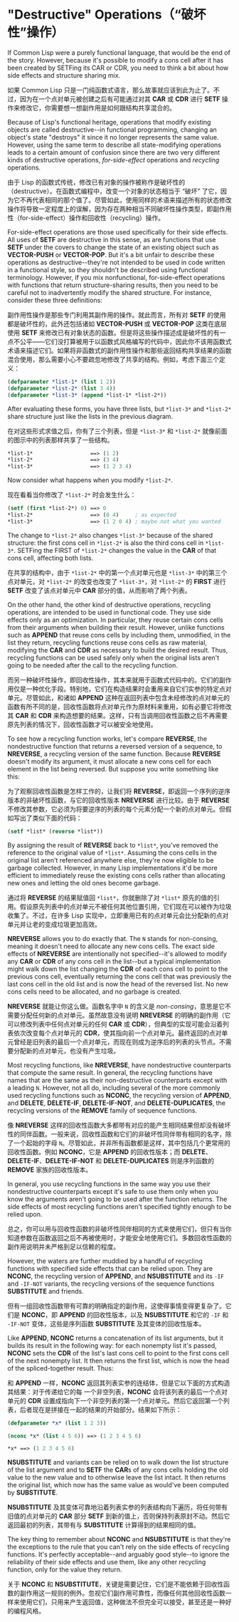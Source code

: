 # "Destructive" Operations（“破坏性”操作）

If Common Lisp were a purely functional language, that would be the
end of the story. However, because it's possible to modify a cons cell
after it has been created by SETFing its CAR or CDR, you need to think
a bit about how side effects and structure sharing mix.

如果 Common Lisp
只是一门纯函数式语言，那么故事就应该到此为止了。不过，因为在一个点对单元被创建之后有可能通过对其
**CAR** 或 **CDR** 进行 **SETF**
操作来修改它，你需要想一想副作用是如何跟结构共享混合的。

Because of Lisp's functional heritage, operations that modify existing
objects are called destructive--in functional programming, changing an
object's state "destroys" it since it no longer represents the same
value. However, using the same term to describe all state-modifying
operations leads to a certain amount of confusion since there are two
very different kinds of destructive operations, *for-side-effect*
operations and *recycling* operations.

由于 Lisp
的函数式传统，修改已有对象的操作被称作是破坏性的（destructive）。在函数式编程中，改变一个对象的状态相当于
“破坏”
了它，因为它不再代表相同的那个值了。尽管如此，使用同样的术语来描述所有的状态修改操作将导致一定程度上的误解，因为存在两种相当不同破坏性操作类型，即副作用性（for-side-effect）操作和回收性（recycling）操作。

For-side-effect operations are those used specifically for their side
effects. All uses of **SETF** are destructive in this sense, as are
functions that use **SETF** under the covers to change the state of an
existing object such as **VECTOR-PUSH** or **VECTOR-POP**. But it's a bit
unfair to describe these operations as destructive--they're not
intended to be used in code written in a functional style, so they
shouldn't be described using functional terminology. However, if you
mix nonfunctional, for-side-effect operations with functions that
return structure-sharing results, then you need to be careful not to
inadvertently modify the shared structure. For instance, consider
these three definitions:

副作用性操作是那些专门利用其副作用的操作。就此而言，所有对 **SETF**
的使用都是破坏性的，此外还包括诸如 **VECTOR-PUSH** 或 **VECTOR-POP**
这类在底层使用 **SETF**
来修改已有对象状态的函数。但是将这些操作描述成是破坏性的有一点不公平——它们没打算被用于以函数式风格编写的代码中，因此你不该用函数式术语来描述它们。如果将非函数式的副作用性操作和那些返回结构共享结果的函数混合使用，那么需要小心不要疏忽地修改了共享的结构。例如，考虑下面三个定义：

```lisp
(defparameter *list-1* (list 1 2))
(defparameter *list-2* (list 3 4))
(defparameter *list-3* (append *list-1* *list-2*))
```

After evaluating these forms, you have three lists, but `*list-3*` and
`*list-2*` share structure just like the lists in the previous diagram.

在对这些形式求值之后，你有了三个列表，但是 `*list-3*` 和 `*list-2*`
就像前面的图示中的列表那样共享了一些结构。

```lisp
*list-1*                  ==> (1 2)
*list-2*                  ==> (3 4)
*list-3*                  ==> (1 2 3 4)
```

Now consider what happens when you modify `*list-2*`.

现在看看当你修改了 `*list-2*` 时会发生什么：

```lisp
(setf (first *list-2*) 0) ==> 0
*list-2*                  ==> (0 4)     ; as expected
*list-3*                  ==> (1 2 0 4) ; maybe not what you wanted
```

The change to `*list-2*` also changes `*list-3*` because of the shared
structure: the first cons cell in `*list-2*` is also the third cons cell
in `*list-3*`. SETFing the FIRST of `*list-2*` changes the value in the
**CAR** of that cons cell, affecting both lists.

在共享的结构中，由于 `*list-2*` 中的第一个点对单元也是 `*list-3*`
中的第三个点对单元，对 `*list-2*` 的改变也改变了 `*list-3*`，对
`*list-2*` 的 **FIRST** 进行 **SETF**
改变了该点对单元中 **CAR** 部分的值，从而影响了两个列表。

On the other hand, the other kind of destructive operations, recycling
operations, are intended to be used in functional code. They use side
effects only as an optimization. In particular, they reuse certain
cons cells from their arguments when building their result. However,
unlike functions such as **APPEND** that reuse cons cells by including
them, unmodified, in the list they return, recycling functions reuse
cons cells as raw material, modifying the **CAR** and **CDR** as necessary to
build the desired result. Thus, recycling functions can be used safely
only when the original lists aren't going to be needed after the call
to the recycling function.

而另一种破坏性操作，即回收性操作，其本来就用于函数式代码中的。它们的副作用仅是一种优化手段。特别地，它们在构造结果时会重用来自它们实参的特定点对单元。尽管如此，和诸如
**APPEND**
这种在返回列表中包含未经修改的点对单元的函数有所不同的是，回收性函数将点对单元作为原材料来重用，如有必要它将修改其
**CAR** 和 **CDR**
来构造想要的结果。这样，只有当调用回收性函数之后不再需要原先列表的情况下，回收性函数才可以被安全地使用。

To see how a recycling function works, let's compare **REVERSE**, the
nondestructive function that returns a reversed version of a sequence,
to **NREVERSE**, a recycling version of the same function. Because **REVERSE**
doesn't modify its argument, it must allocate a new cons cell for each
element in the list being reversed. But suppose you write something
like this:

为了观察回收性函数是怎样工作的，让我们将
**REVERSE**，即返回一个序列的逆序版本的非破坏性函数，与它的回收性版本
**NREVERSE** 进行比较。由于 **REVERSE**
不修改其参数，它必须为将要逆序的列表的每个元素分配一个新的点对单元。但假如写出了类似下面的代码：

```lisp
(setf *list* (reverse *list*))
```

By assigning the result of **REVERSE** back to `*list*`, you've removed the
reference to the original value of `*list*`. Assuming the cons cells in
the original list aren't referenced anywhere else, they're now
eligible to be garbage collected. However, in many Lisp
implementations it'd be more efficient to immediately reuse the
existing cons cells rather than allocating new ones and letting the
old ones become garbage.

通过将 **REVERSE** 的结果赋值回 `*list*`，你就删除了对 `*list*`
原先的值的引用。假设原先列表中的点对单元不被任何其他位置引用，它们现在可以被作为垃圾收集了。不过，在许多
Lisp 实现中，立即重用已有的点对单元会比分配新的点对单元并让老的变成垃圾更加高效。

**NREVERSE** allows you to do exactly that. The `N` stands for non-consing,
meaning it doesn't need to allocate any new cons cells. The exact side
effects of **NREVERSE** are intentionally not specified--it's allowed to
modify any **CAR** or **CDR** of any cons cell in the list--but a typical
implementation might walk down the list changing the **CDR** of each cons
cell to point to the previous cons cell, eventually returning the cons
cell that was previously the last cons cell in the old list and is now
the head of the reversed list. No new cons cells need to be allocated,
and no garbage is created.

**NREVERSE** 就能让你这么做。函数名字中 `N` 的含义是
*non-consing*，意思是它不需要分配任何新的点对单元。虽然故意没有说明
**NREVERSE** 的明确的副作用（它可以修改列表中任何点对单元的任何
**CAR** 或 **CDR**），但典型的实现可能会沿着列表依次改变每个点对单元的
**CDR**，使其指向前一个点对单元。最终返回的点对单元曾经是旧列表的最后一个点对单元，而现在则成为逆序后的列表的头节点。不需要分配新的点对单元，也没有产生垃圾。

Most recycling functions, like **NREVERSE**, have nondestructive
counterparts that compute the same result. In general, the recycling
functions have names that are the same as their non-destructive
counterparts except with a leading `N`. However, not all do, including
several of the more commonly used recycling functions such as **NCONC**,
the recycling version of **APPEND**, and **DELETE**, **DELETE-IF**, **DELETE-IF-NOT**,
and **DELETE-DUPLICATES**, the recycling versions of the **REMOVE** family of
sequence functions.

像 **NREVERSE**
这样的回收性函数大多都带有对应的能产生相同结果但却没有破坏性的同伴函数。一般来说，回收性函数和它们的非破坏性同伴带有相同的名字，除了一个起始的字母
`N`。尽管如此，并非所有函数都是这样，其中包括几个更常用的回收性函数。例如
**NCONC**，它是 **APPEND**
的回收性版本；而 **DELETE**、**DELETE-IF**、**DELETE-IF-NOT** 和
**DELETE-DUPLICATES** 则是序列函数的 **REMOVE** 家族的回收性版本。

In general, you use recycling functions in the same way you use their
nondestructive counterparts except it's safe to use them only when you
know the arguments aren't going to be used after the function
returns. The side effects of most recycling functions aren't specified
tightly enough to be relied upon.

总之，你可以用与回收性函数的非破坏性同伴相同的方式来使用它们，但只有当你知道参数在函数返回之后不再被使用时，才能安全地使用它们。多数回收性函数的副作用说明并未严格到足以信赖的程度。

However, the waters are further muddied by a handful of recycling
functions with specified side effects that can be relied upon. They
are **NCONC**, the recycling version of **APPEND**, and **NSUBSTITUTE** and its
`-IF` and `-IF-NOT` variants, the recycling versions of the sequence
functions **SUBSTITUTE** and friends.

但有一组回收性函数带有可靠的明确指定的副作用，这使得事情变得更复杂了。它们是
**NCONC**，即 **APPEND** 的回收性版本，以及 **NSUBSTITUTE** 和它的
`-IF` 和 `-IF-NOT` 变体，这些是序列函数 **SUBSTITUTE** 及其变体的回收性版本。

Like **APPEND**, **NCONC** returns a concatenation of its list arguments, but
it builds its result in the following way: for each nonempty list it's
passed, **NCONC** sets the **CDR** of the list's last cons cell to point to
the first cons cell of the next nonempty list. It then returns the
first list, which is now the head of the spliced-together
result. Thus:

和 **APPEND** 一样，**NCONC**
返回其列表实参的连结体，但是它以下面的方式构造其结果：对于传递给它的每
一个非空列表，**NCONC** 会将该列表的最后一个点对单元的 **CDR**
设置成指向下一个非空列表的第一个点对单元。然后它返回第一个列表，后者现在是拼接在一起的结果的开始部分。结果如下所示：

```lisp
(defparameter *x* (list 1 2 3))

(nconc *x* (list 4 5 6)) ==> (1 2 3 4 5 6)

*x* ==> (1 2 3 4 5 6)
```

**NSUBSTITUTE** and variants can be relied on to walk down the list
structure of the list argument and to **SETF** the **CAR**s of any cons cells
holding the old value to the new value and to otherwise leave the list
intact. It then returns the original list, which now has the same
value as would've been computed by **SUBSTITUTE**.

**NSUBSTITUTE** 及其变体可靠地沿着列表实参的列表结构向下遍历，将任何带有旧值的点对单元的
**CAR** 部分 **SETF**
到新的值上，否则保持列表原封不动。然后它返回最初的列表，其带有与
**SUBSTITUTE** 计算得到的结果相同的值。

The key thing to remember about **NCONC** and **NSUBSTITUTE** is that they're
the exceptions to the rule that you can't rely on the side effects of
recycling functions. It's perfectly acceptable--and arguably good
style--to ignore the reliability of their side effects and use them,
like any other recycling function, only for the value they return.

关于 **NCONC** 和
**NSUBSTITUTE**，关键是需要记住，它们是不能依赖于回收性函数的副作用这一规则的例外。忽视它们副作用可靠性，而像任何其他回收性函数一样来使用它们，只用来产生返回值，这种做法不但完全可以接受，甚至还是一种好的编程风格。

